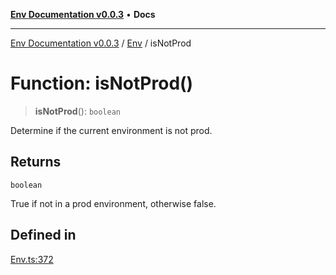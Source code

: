 [**Env Documentation v0.0.3**](../../README.md) • **Docs**

***

[Env Documentation v0.0.3](../../modules.md) / [Env](../README.md) / isNotProd

# Function: isNotProd()

> **isNotProd**(): `boolean`

Determine if the current environment is not prod.

## Returns

`boolean`

True if not in a prod environment, otherwise false.

## Defined in

[Env.ts:372](https://github.com/stonemjs/env/blob/b9384c9f2eaa1e1c01fd002559fef84ab6a88948/src/Env.ts#L372)

